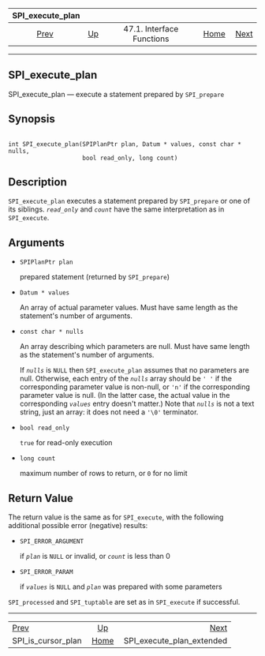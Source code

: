 <!--?xml version="1.0" encoding="UTF-8" standalone="no"?-->

|                     SPI\_execute\_plan                    |                                                      |                           |                                                       |                                                                         |
| :-------------------------------------------------------: | :--------------------------------------------------- | :-----------------------: | ----------------------------------------------------: | ----------------------------------------------------------------------: |
| [Prev](spi-spi-is-cursor-plan.html "SPI_is_cursor_plan")  | [Up](spi-interface.html "47.1. Interface Functions") | 47.1. Interface Functions | [Home](index.html "PostgreSQL 17devel Documentation") |  [Next](spi-spi-execute-plan-extended.html "SPI_execute_plan_extended") |

***

## SPI\_execute\_plan

SPI\_execute\_plan — execute a statement prepared by `SPI_prepare`

## Synopsis

```

int SPI_execute_plan(SPIPlanPtr plan, Datum * values, const char * nulls,
                     bool read_only, long count)
```

## Description

`SPI_execute_plan` executes a statement prepared by `SPI_prepare` or one of its siblings. *`read_only`* and *`count`* have the same interpretation as in `SPI_execute`.

## Arguments

* `SPIPlanPtr plan`

    prepared statement (returned by `SPI_prepare`)

* `Datum * values`

    An array of actual parameter values. Must have same length as the statement's number of arguments.

* `const char * nulls`

    An array describing which parameters are null. Must have same length as the statement's number of arguments.

    If *`nulls`* is `NULL` then `SPI_execute_plan` assumes that no parameters are null. Otherwise, each entry of the *`nulls`* array should be `' '` if the corresponding parameter value is non-null, or `'n'` if the corresponding parameter value is null. (In the latter case, the actual value in the corresponding *`values`* entry doesn't matter.) Note that *`nulls`* is not a text string, just an array: it does not need a `'\0'` terminator.

* `bool read_only`

    `true` for read-only execution

* `long count`

    maximum number of rows to return, or `0` for no limit

## Return Value

The return value is the same as for `SPI_execute`, with the following additional possible error (negative) results:

* `SPI_ERROR_ARGUMENT`

    if *`plan`* is `NULL` or invalid, or *`count`* is less than 0

* `SPI_ERROR_PARAM`

    if *`values`* is `NULL` and *`plan`* was prepared with some parameters

`SPI_processed` and `SPI_tuptable` are set as in `SPI_execute` if successful.

***

|                                                           |                                                       |                                                                         |
| :-------------------------------------------------------- | :---------------------------------------------------: | ----------------------------------------------------------------------: |
| [Prev](spi-spi-is-cursor-plan.html "SPI_is_cursor_plan")  |  [Up](spi-interface.html "47.1. Interface Functions") |  [Next](spi-spi-execute-plan-extended.html "SPI_execute_plan_extended") |
| SPI\_is\_cursor\_plan                                     | [Home](index.html "PostgreSQL 17devel Documentation") |                                            SPI\_execute\_plan\_extended |
